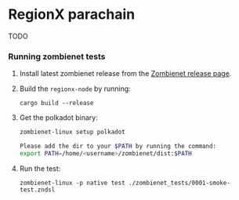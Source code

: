# RegionX parachain

TODO

### Running zombienet tests

1. Install latest zombienet release from the [Zombienet release page](https://github.com/paritytech/zombienet/releases).

2. Build the `regionx-node` by running:

    ```
    cargo build --release
    ```

3. Get the polkadot binary:

    ```sh
    zombienet-linux setup polkadot 

    Please add the dir to your $PATH by running the command:
    export PATH=/home/<username>/zombienet/dist:$PATH
    ```

4. Run the test:

    ```
    zombienet-linux -p native test ./zombienet_tests/0001-smoke-test.zndsl
    ```
